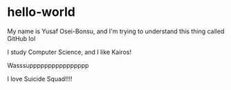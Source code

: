 # hello-world
My name is Yusaf Osei-Bonsu, and I'm trying to understand this thing called GitHub lol

I study Computer Science, and I like Kairos!

Wasssupppppppppppppppp

I love Suicide Squad!!!! 
